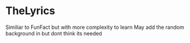 # TheLyrics

Similiar to FunFact but with more complexity to learn
May add the random background in but dont think its needed
